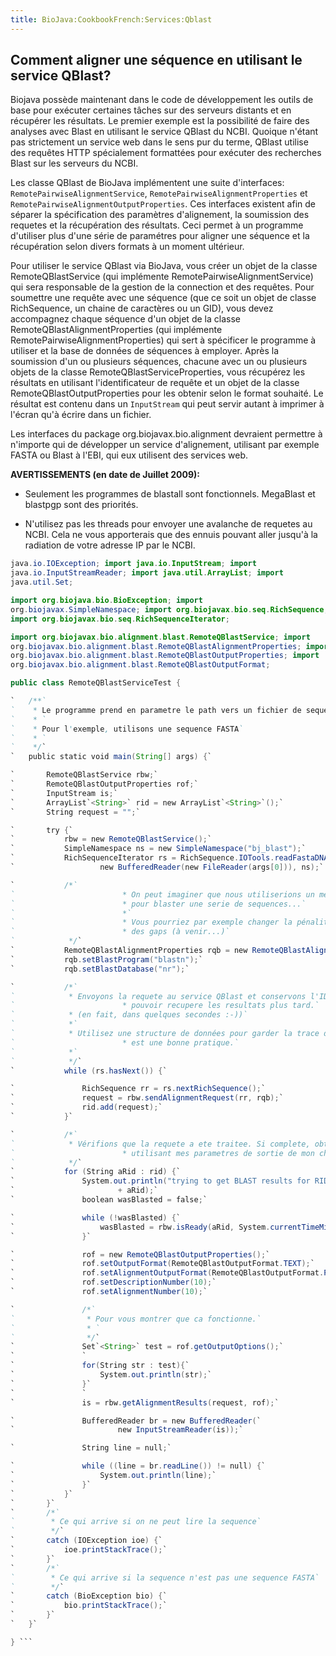 ```yaml
---
title: BioJava:CookbookFrench:Services:Qblast
---
```


Comment aligner une séquence en utilisant le service QBlast?
------------------------------------------------------------

Biojava possède maintenant dans le code de développement les outils de
base pour exécuter certaines tâches sur des serveurs distants et en
récupérer les résultats. Le premier exemple est la possibilité de faire
des analyses avec Blast en utilisant le service QBlast du NCBI. Quoique
n'étant pas strictement un service web dans le sens pur du terme, QBlast
utilise des requêtes HTTP spécialement formattées pour exécuter des
recherches Blast sur les serveurs du NCBI.

Les classe QBlast de BioJava implémentent une suite d'interfaces:
`RemotePairwiseAlignmentService`, `RemotePairwiseAlignmentProperties` et
`RemotePairwiseAlignmentOutputProperties`. Ces interfaces existent afin
de séparer la spécification des paramètres d'alignement, la soumission
des requetes et la récupération des résultats. Ceci permet à un
programme d'utiliser plus d'une série de paramétres pour aligner une
séquence et la récupération selon divers formats à un moment ultérieur.

Pour utiliser le service QBlast via BioJava, vous créer un objet de la
classe RemoteQBlastService (qui implémente
RemotePairwiseAlignmentService) qui sera responsable de la gestion de la
connection et des requêtes. Pour soumettre une requête avec une séquence
(que ce soit un objet de classe RichSequence, un chaine de caractères ou
un GID), vous devez accompagnez chaque séquence d'un objet de la classe
RemoteQBlastAlignmentProperties (qui implémente
RemotePairwiseAlignmentProperties) qui sert à spécificer le programme à
utiliser et la base de données de séquences à employer. Après la
soumission d'un ou plusieurs séquences, chacune avec un ou plusieurs
objets de la classe RemoteQBlastServiceProperties, vous récupérez les
résultats en utilisant l'identificateur de requête et un objet de la
classe RemoteQBlastOutputProperties pour les obtenir selon le format
souhaité. Le résultat est contenu dans un `InputStream` qui peut servir
autant à imprimer à l'écran qu'à écrire dans un fichier.

Les interfaces du package org.biojavax.bio.alignment devraient permettre
à n'importe qui de développer un service d'alignement, utilisant par
exemple FASTA ou Blast à l'EBI, qui eux utilisent des services web.

**AVERTISSEMENTS (en date de Juillet 2009):**

- Seulement les programmes de blastall sont fonctionnels. MegaBlast et
blastpgp sont des priorités.

- N'utilisez pas les threads pour envoyer une avalanche de requetes au
NCBI. Cela ne vous apporterais que des ennuis pouvant aller jusqu'à la
radiation de votre adresse IP par le NCBI.

```java import java.io.BufferedReader; import java.io.FileReader; import
java.io.IOException; import java.io.InputStream; import
java.io.InputStreamReader; import java.util.ArrayList; import
java.util.Set;

import org.biojava.bio.BioException; import
org.biojavax.SimpleNamespace; import org.biojavax.bio.seq.RichSequence;
import org.biojavax.bio.seq.RichSequenceIterator;

import org.biojavax.bio.alignment.blast.RemoteQBlastService; import
org.biojavax.bio.alignment.blast.RemoteQBlastAlignmentProperties; import
org.biojavax.bio.alignment.blast.RemoteQBlastOutputProperties; import
org.biojavax.bio.alignment.blast.RemoteQBlastOutputFormat;

public class RemoteQBlastServiceTest {

`   /**`  
`    * Le programme prend en parametre le path vers un fichier de sequence`  
`    * `  
`    * Pour l'exemple, utilisons une sequence FASTA`  
`    * `  
`    */`  
`   public static void main(String[] args) {`

`       RemoteQBlastService rbw;`  
`       RemoteQBlastOutputProperties rof;`  
`       InputStream is;`  
`       ArrayList`<String>` rid = new ArrayList`<String>`();`  
`       String request = "";`

`       try {`  
`           rbw = new RemoteQBlastService();`  
`           SimpleNamespace ns = new SimpleNamespace("bj_blast");`  
`           RichSequenceIterator rs = RichSequence.IOTools.readFastaDNA(`  
`                   new BufferedReader(new FileReader(args[0])), ns);`

`           /*`  
`                        * On peut imaginer que nous utiliserions un meme ensemble de parametres`  
`                        * pour blaster une serie de sequences...`  
`                        *`  
`                        * Vous pourriez par exemple changer la pénalité pour l'ouverture/extension`  
`                        * des gaps (à venir...)`  
`            */`  
`           RemoteQBlastAlignmentProperties rqb = new RemoteQBlastAlignmentProperties();`  
`           rqb.setBlastProgram("blastn");`  
`           rqb.setBlastDatabase("nr");`

`           /*`  
`            * Envoyons la requete au service QBlast et conservons l'ID de la requete pour `  
`                        * pouvoir recupere les resultats plus tard.`  
`            * (en fait, dans quelques secondes :-))`  
`            *`  
`            * Utilisez une structure de données pour garder la trace de toutes les requetes`  
`                        * est une bonne pratique.`  
`            *`  
`            */`  
`           while (rs.hasNext()) {`

`               RichSequence rr = rs.nextRichSequence();`  
`               request = rbw.sendAlignmentRequest(rr, rqb);`  
`               rid.add(request);`  
`           }`

`           /*`  
`            * Vérifions que la requete a ete traitee. Si complete, obtenons l'alignement en `  
`                        * utilisant mes parametres de sortie de mon choix.`  
`            */`  
`           for (String aRid : rid) {`  
`               System.out.println("trying to get BLAST results for RID "`  
`                       + aRid);`  
`               boolean wasBlasted = false;`

`               while (!wasBlasted) {`  
`                   wasBlasted = rbw.isReady(aRid, System.currentTimeMillis());`  
`               }`

`               rof = new RemoteQBlastOutputProperties();`  
`               rof.setOutputFormat(RemoteQBlastOutputFormat.TEXT);`  
`               rof.setAlignmentOutputFormat(RemoteQBlastOutputFormat.PAIRWISE);`  
`               rof.setDescriptionNumber(10);`  
`               rof.setAlignmentNumber(10);`

`               /*`  
`                * Pour vous montrer que ca fonctionne.`  
`                * `  
`                */`  
`               Set`<String>` test = rof.getOutputOptions();`  
`               `  
`               for(String str : test){`  
`                   System.out.println(str);`  
`               }`  
`               `  
`               is = rbw.getAlignmentResults(request, rof);`

`               BufferedReader br = new BufferedReader(`  
`                       new InputStreamReader(is));`

`               String line = null;`

`               while ((line = br.readLine()) != null) {`  
`                   System.out.println(line);`  
`               }`  
`           }`  
`       }`  
`       /*`  
`        * Ce qui arrive si on ne peut lire la sequence`  
`        */`  
`       catch (IOException ioe) {`  
`           ioe.printStackTrace();`  
`       }`  
`       /*`  
`        * Ce qui arrive si la sequence n'est pas une sequence FASTA`  
`        */`  
`       catch (BioException bio) {`  
`           bio.printStackTrace();`  
`       }`  
`   }`

} ```
